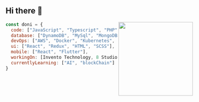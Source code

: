 <h2> Hi there 👋</h2>
<img align='right' src="https://media.giphy.com/media/uhy2fnDYJK2R2/giphy.gif" width="200">

```javascript
const doni = {
  code: ["JavaScript", "Typescript", "PHP", "Python", "Go", "C++"],
  database: ["DynamoDB", "MySql", "MongoDB", "Firestore", "Redis"],
  devOps: ["AWS", "Docker", "Kubernetes", "Nginx"],
  ui: ["React", "Redux", "HTML", "SCSS"],
  mobile: ["React", "Flutter"],
  workingOn: [Invento Technology, 8 Studio, Freelance],
  currentlyLearning: ["AI", "blockChain"]
}
```

